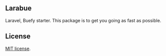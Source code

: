 ## Larabue

Laravel, Buefy starter. This package is to get you going as fast as possible. 

## License

[MIT license](https://opensource.org/licenses/MIT).
